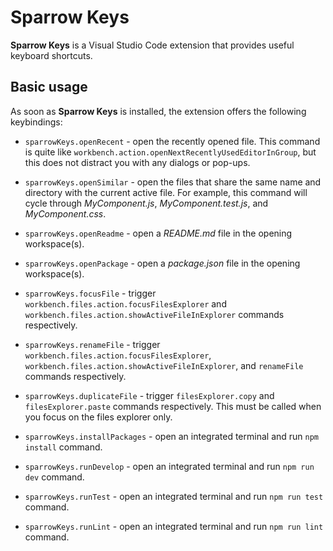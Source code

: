 # Sparrow Keys

**Sparrow Keys** is a Visual Studio Code extension that provides useful keyboard shortcuts.

## Basic usage

As soon as **Sparrow Keys** is installed, the extension offers the following keybindings:

- `sparrowKeys.openRecent` - open the recently opened file. This command is quite like `workbench.action.openNextRecentlyUsedEditorInGroup`, but this does not distract you with any dialogs or pop-ups.

- `sparrowKeys.openSimilar` - open the files that share the same name and directory with the current active file. For example, this command will cycle through _MyComponent.js_, _MyComponent.test.js_, and _MyComponent.css_.

- `sparrowKeys.openReadme` - open a _README.md_ file in the opening workspace(s).

- `sparrowKeys.openPackage` - open a _package.json_ file in the opening workspace(s).

- `sparrowKeys.focusFile` - trigger `workbench.files.action.focusFilesExplorer` and `workbench.files.action.showActiveFileInExplorer` commands respectively.

- `sparrowKeys.renameFile` - trigger `workbench.files.action.focusFilesExplorer`, `workbench.files.action.showActiveFileInExplorer`, and `renameFile` commands respectively.

- `sparrowKeys.duplicateFile` - trigger `filesExplorer.copy` and `filesExplorer.paste` commands respectively. This must be called when you focus on the files explorer only.

- `sparrowKeys.installPackages` - open an integrated terminal and run `npm install` command.

- `sparrowKeys.runDevelop` - open an integrated terminal and run `npm run dev` command.

- `sparrowKeys.runTest` - open an integrated terminal and run `npm run test` command.

- `sparrowKeys.runLint` - open an integrated terminal and run `npm run lint` command.
